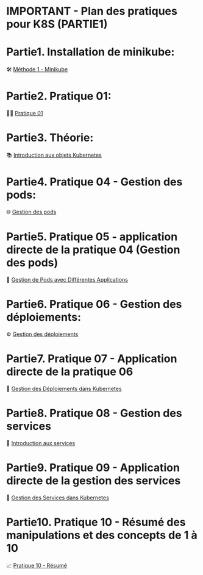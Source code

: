 # IMPORTANT - Plan des pratiques pour K8S (PARTIE1)

# Partie1. Installation de minikube:
🛠️ [Méthode 1 - Minikube](https://github.com/hrhouma/beginingKubernetes-part2/blob/main/01-k8s-pratiques-v-1/00-installation/Methode-1-minikube/1-minikube.txt)

# Partie2. Pratique 01:
👨‍💻 [Pratique 01](https://github.com/hrhouma/beginingKubernetes-part2/tree/main/01-k8s-pratiques-v-1/01-pratique1)

# Partie3. Théorie:
📚 [Introduction aux objets Kubernetes](https://github.com/hrhouma/beginingKubernetes-part2/tree/main/02-k8s-pratiques-v-2/00-Introduction%20aux%20objets%20Kubernetes-partie1)

# Partie4. Pratique 04 - Gestion des pods:
🌐 [Gestion des pods](https://github.com/hrhouma/beginingKubernetes-part2/blob/main/02-k8s-pratiques-v-2/01-%20(PRATIQUES)%20Introduction%20aux%20objets%20Kubernetes-partie1/02-Gestion-des-pods.md)

# Partie5. Pratique 05 - application directe de la pratique 04 (Gestion des pods)
🔄 [Gestion de Pods avec Différentes Applications](https://github.com/hrhouma/beginingKubernetes-part2/blob/main/02-k8s-pratiques-v-2/01-%20(PRATIQUES)%20Introduction%20aux%20objets%20Kubernetes-partie1/exercices/02-%20Gestion%20de%20Pods%20avec%20Diff%C3%A9rentes%20Applications.md)

# Partie6. Pratique 06 - Gestion des déploiements:
⚙️ [Gestion des déploiements](https://github.com/hrhouma/beginingKubernetes-part2/blob/main/02-k8s-pratiques-v-2/01-%20(PRATIQUES)%20Introduction%20aux%20objets%20Kubernetes-partie1/03-Gestion-des-deploiements.md)

# Partie7. Pratique 07 - Application directe de la pratique 06
🔁 [Gestion des Déploiements dans Kubernetes](https://github.com/hrhouma/beginingKubernetes-part2/blob/main/02-k8s-pratiques-v-2/01-%20(PRATIQUES)%20Introduction%20aux%20objets%20Kubernetes-partie1/exercices/03-Gestion%20des%20D%C3%A9ploiements%20dans%20Kubernetes.md)

# Partie8. Pratique 08 - Gestion des services  
🔗 [Introduction aux services](https://github.com/hrhouma/beginingKubernetes-part2/blob/main/02-k8s-pratiques-v-2/01-%20(PRATIQUES)%20Introduction%20aux%20objets%20Kubernetes-partie1/04-Introduction-aux-services.md)

# Partie9. Pratique 09 - Application directe de la gestion des services  
🔧 [Gestion des Services dans Kubernetes](https://github.com/hrhouma/beginingKubernetes-part2/blob/main/02-k8s-pratiques-v-2/01-%20(PRATIQUES)%20Introduction%20aux%20objets%20Kubernetes-partie1/exercices/04-Gestion%20des%20Services%20dans%20Kubernetes-partie1.md)

# Partie10. Pratique 10 - Résumé des manipulations et des concepts de 1 à 10 
📈 [Pratique 10 - Résumé](https://github.com/hrhouma/beginingKubernetes-part2/tree/main/01-k8s-pratiques-v-1/02-pratique2)

